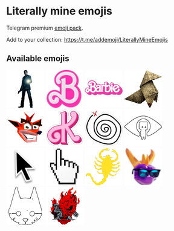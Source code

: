 # Literally mine emojis
Telegram premium [emoji pack](https://t.me/addemoji/LiterallyMineEmojis).

Add to your collection: https://t.me/addemoji/LiterallyMineEmojis

## Available emojis
![alan-wake](assets/alan-wake.png)
![B(arbie)](assets/B(arbie).png)
![Barbie](assets/Barbie.png)
![bird-origami-heavy-rain](assets/bird-origami-heavy-rain.png)
![crash-bandicoot](assets/crash-bandicoot.png)
![K(en)](assets/K(en).png)
![life-is-strange-rewind](assets/life-is-strange-rewind.png)
![little-nightmares-2](assets/little-nightmares-2.png)
![mac-cursor](assets/mac-cursor.png)
![windows-hand-cursor](assets/windows-hand-cursor.png)
![scorpion-from-drive-movie](assets/scorpion-from-drive-movie.png)
![spyro-cool](assets/spyro-cool.png)
![stray](assets/stray.png)
![samurai-logo](assets/samurai-logo.png)